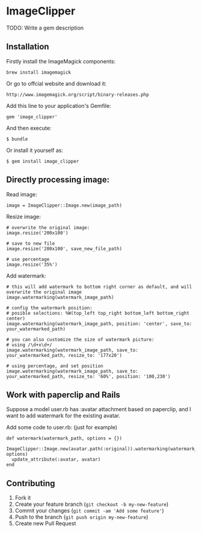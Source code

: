 # ImageClipper

TODO: Write a gem description

## Installation

Firstly install the ImageMagick components:

    brew install imagemagick

Or go to offcial website and download it:

    http://www.imagemagick.org/script/binary-releases.php

Add this line to your application's Gemfile:

    gem 'image_clipper'

And then execute:

    $ bundle

Or install it yourself as:

    $ gem install image_clipper

## Directly processing image:

Read image:

    image = ImageClipper::Image.new(image_path)
    
Resize image:

    # overwrite the original image:
    image.resize('200x100')
    
    # save to new file
    image.resize('200x100', save_new_file_path)
    
    # use percentage
    image.resize('35%')

Add watermark:

    # this will add watermark to bottom right corner as default, and will overwrite the original image
    image.watermarking(watermark_image_path)

    # config the watermark position:
    # posible selections: %W(top_left top_right bottom_left bottom_right center)
    image.watermarking(watermark_image_path, position: 'center', save_to: your_watermarked_path)

    # you can also customize the size of watermark picture:
    # using /\d+x\d+/
    image.watermarking(watermark_image_path, save_to: your_watermarked_path, resize_to: '177x20')

    # using percentage, and set position
    image.watermarking(watermark_image_path, save_to: your_watermarked_path, resize_to: '60%', position: '100,230')

## Work with paperclip and Rails

Suppose a model user.rb has :avatar attachment based on paperclip, and I want to add watermark for the existing avatar.

Add some code to user.rb: (just for example)

    def watermark(watermark_path, options = {})
      ImageClipper::Image.new(avatar.path(:original)).watermarking(watermark_path, options)
      update_attribute(:avatar, avatar)
    end


## Contributing

1. Fork it
2. Create your feature branch (`git checkout -b my-new-feature`)
3. Commit your changes (`git commit -am 'Add some feature'`)
4. Push to the branch (`git push origin my-new-feature`)
5. Create new Pull Request
